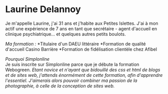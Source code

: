 # Laurine Delannoy


Je m'appelle Laurine, j'ai 31 ans et j'habite aux Petites Islettes.
J'ai à mon actif une expérience de 7 ans en tant que secrétaire - agent d'accueil en clinique psychiatrique...
et quelques autres petits boulots. 

_Ma formation :_ 
*Titulaire d'un DAEU littéraire 
*Formation de qualité d'accueil Casino Barrière 
*Formation de fidélisation clientèle chez Afibel 

_Pourquoi Simplonline_  
Je suis inscrite sur Simplonline parce que je débute la formation Webogreen. 
*Etant novice et n'ayant que bidouillé des css et html de blogs et de sites web, j'attends énormément 
de cette formation, afin d'apprendre l'essentiel. J'aimerais alors pouvoir combiner ma passion de la photographie, 
à celle de la conception de sites web.* 
